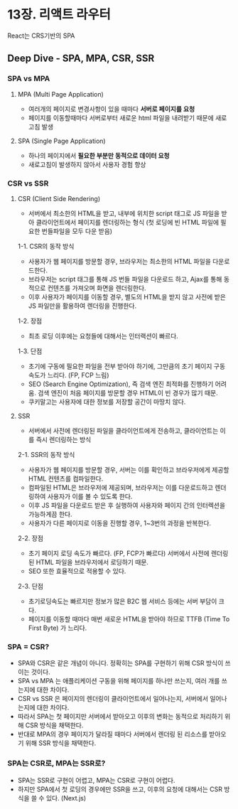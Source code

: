 # 13장. 리액트 라우터

React는 CRS기반의 SPA

## Deep Dive - SPA, MPA, CSR, SSR

###

### SPA vs MPA

1. MPA (Multi Page Application)

   - 여러개의 페이지로 변경사항이 있을 때마다 **서버로 페이지를 요청**
   - 페이지를 이동할때마다 서버로부터 새로운 html 파일을 내려받기 때문에 새로고침 발생

2. SPA (Single Page Application)
   - 하나의 페이지에서 **필요한 부분만 동적으로 데이터 요청**
   - 새로고침이 발생하지 않아서 사용자 경험 향상

### CSR vs SSR

1. CSR (Client Side Rendering)

   - 서버에서 최소한의 HTML을 받고, 내부에 위치한 script 태그로 JS 파일을 받아 클라이언트에서 페이지를 렌더링하는 형식 (첫 로딩에 빈 HTML 파일에 필요한 번들파일을 모두 다운 받음)

   1-1. CSR의 동작 방식

   - 사용자가 웹 페이지를 방문할 경우, 브라우저는 최소한의 HTML 파일을 다운로드한다.
   - 브라우저는 script 태그를 통해 JS 번들 파일을 다운로드 하고, Ajax를 통해 동적으로 컨텐츠를 가져오며 화면을 렌더링한다.
   - 이후 사용자가 페이지를 이동할 경우, 별도의 HTML을 받지 않고 사전에 받은 JS 파일만을 활용하여 렌더링을 진행한다.

   1-2. 장점

   - 최초 로딩 이후에는 요청들에 대해서는 인터랙션이 빠르다.

   1-3. 단점

   - 초기에 구동에 필요한 파일을 전부 받아야 하기에, 그만큼의 초기 페이지 구동 속도가 느리다. (FP, FCP 느림)
   - SEO (Search Engine Optimization), 즉 검색 엔진 최적화를 진행하기 어려움. 검색 엔진이 처음 페이지를 방문할 경우 HTML이 빈 경우가 많기 때문.
   - 쿠키말고는 사용자에 대한 정보를 저장할 공간이 마땅치 않다.

2. SSR

   - 서버에서 사전에 렌더링된 파일을 클라이언트에게 전송하고, 클라이언트는 이를 즉시 렌더링하는 방식

   2-1. SSR의 동작 방식

   - 사용자가 웹 페이지를 방문할 경우, 서버는 이를 확인하고 브라우저에게 제공할 HTML 컨텐츠를 컴파일한다.
   - 컴파일된 HTML은 브라우저에 제공되며, 브라우저는 이를 다운로드하고 렌더링하여 사용자가 이를 볼 수 있도록 한다.
   - 이후 JS 파일을 다운로드 받은 후 실행하여 사용자와 페이지 간의 인터렉션을 가능하게끔 한다.
   - 사용자가 다른 페이지로 이동을 진행할 경우, 1~3번의 과정을 반복한다.

   2-2. 장점

   - 초기 페이지 로딩 속도가 빠르다. (FP, FCP가 빠르다) 서버에서 사전에 렌더링 된 HTML 파일을 브라우저에서 로딩하기 때문.
   - SEO 또한 효율적으로 적용할 수 있다.

   2-3. 단점

   - 초기로딩속도는 빠르지만 정보가 많은 B2C 웹 서비스 등에는 서버 부담이 크다.
   - 페이지를 이동할 때마다 매번 새로운 HTML을 받아야 하므로 TTFB (Time To First Byte) 가 느리다.

### SPA = CSR?

- SPA와 CSR은 같은 개념이 아니다. 정확히는 SPA를 구현하기 위해 CSR 방식이 쓰이는 것이다.
- SPA vs MPA 는 애플리케이션 구동을 위해 페이지를 하나만 쓰는지, 여러 개를 쓰는지에 대한 차이다.
- CSR vs SSR 은 페이지의 렌더링이 클라이언트에서 일어나는지, 서버에서 일어나는지에 대한 차이다.
- 따라서 SPA는 첫 페이지만 서버에서 받아오고 이후의 변화는 동적으로 처리하기 위해 CSR 방식을 채택한다.
- 반대로 MPA의 경우 페이지가 달라질 때마다 서버에서 렌더링 된 리소스를 받아오기 위해 SSR 방식을 채택한다.

### SPA는 CSR로, MPA는 SSR로?

- SPA는 SSR로 구현이 어렵고, MPA는 CSR로 구현이 어렵다.
- 하지만 SPA에서 첫 로딩의 경우에만 SSR을 쓰고, 이후의 요청에 대해서는 CSR 방식을 쓸 수 있다. (Next.js)
